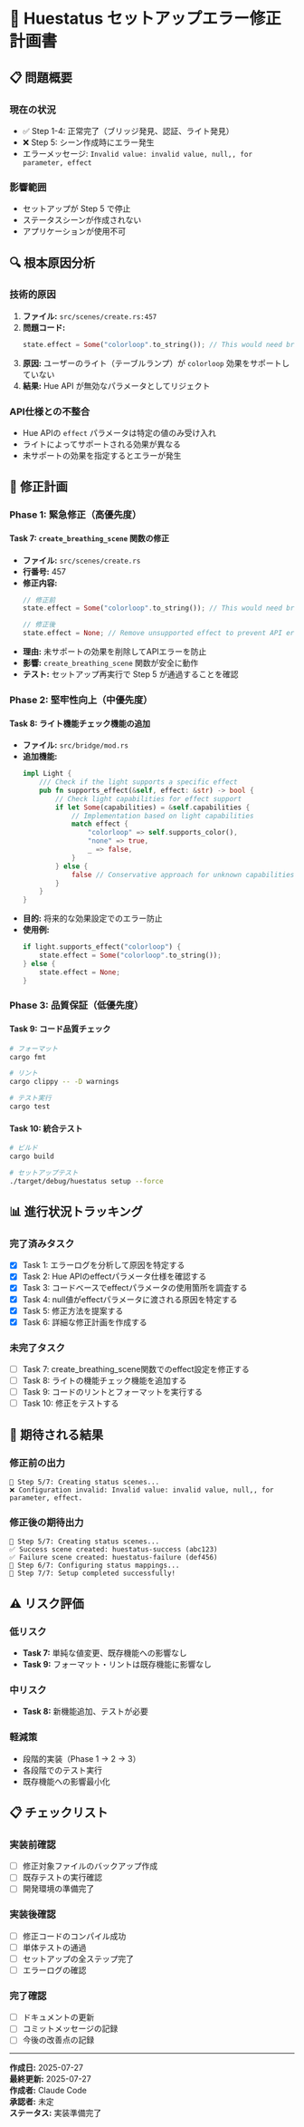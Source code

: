 # 🔧 Huestatus セットアップエラー修正計画書

## 📋 問題概要

### 現在の状況
- ✅ Step 1-4: 正常完了（ブリッジ発見、認証、ライト発見）
- ❌ Step 5: シーン作成時にエラー発生
- エラーメッセージ: `Invalid value: invalid value, null,, for parameter, effect`

### 影響範囲
- セットアップが Step 5 で停止
- ステータスシーンが作成されない
- アプリケーションが使用不可

## 🔍 根本原因分析

### 技術的原因
1. **ファイル:** `src/scenes/create.rs:457`
2. **問題コード:**
   ```rust
   state.effect = Some("colorloop".to_string()); // This would need bridge support
   ```
3. **原因:** ユーザーのライト（テーブルランプ）が `colorloop` 効果をサポートしていない
4. **結果:** Hue API が無効なパラメータとしてリジェクト

### API仕様との不整合
- Hue APIの `effect` パラメータは特定の値のみ受け入れ
- ライトによってサポートされる効果が異なる
- 未サポートの効果を指定するとエラーが発生

## 🎯 修正計画

### Phase 1: 緊急修正（高優先度）

#### Task 7: `create_breathing_scene` 関数の修正
- **ファイル:** `src/scenes/create.rs`
- **行番号:** 457
- **修正内容:**
  ```rust
  // 修正前
  state.effect = Some("colorloop".to_string()); // This would need bridge support
  
  // 修正後
  state.effect = None; // Remove unsupported effect to prevent API errors
  ```
- **理由:** 未サポートの効果を削除してAPIエラーを防止
- **影響:** `create_breathing_scene` 関数が安全に動作
- **テスト:** セットアップ再実行で Step 5 が通過することを確認

### Phase 2: 堅牢性向上（中優先度）

#### Task 8: ライト機能チェック機能の追加
- **ファイル:** `src/bridge/mod.rs`
- **追加機能:**
  ```rust
  impl Light {
      /// Check if the light supports a specific effect
      pub fn supports_effect(&self, effect: &str) -> bool {
          // Check light capabilities for effect support
          if let Some(capabilities) = &self.capabilities {
              // Implementation based on light capabilities
              match effect {
                  "colorloop" => self.supports_color(),
                  "none" => true,
                  _ => false,
              }
          } else {
              false // Conservative approach for unknown capabilities
          }
      }
  }
  ```
- **目的:** 将来的な効果設定でのエラー防止
- **使用例:**
  ```rust
  if light.supports_effect("colorloop") {
      state.effect = Some("colorloop".to_string());
  } else {
      state.effect = None;
  }
  ```

### Phase 3: 品質保証（低優先度）

#### Task 9: コード品質チェック
```bash
# フォーマット
cargo fmt

# リント
cargo clippy -- -D warnings

# テスト実行
cargo test
```

#### Task 10: 統合テスト
```bash
# ビルド
cargo build

# セットアップテスト
./target/debug/huestatus setup --force
```

## 📊 進行状況トラッキング

### 完了済みタスク
- [x] Task 1: エラーログを分析して原因を特定する
- [x] Task 2: Hue APIのeffectパラメータ仕様を確認する
- [x] Task 3: コードベースでeffectパラメータの使用箇所を調査する
- [x] Task 4: null値がeffectパラメータに渡される原因を特定する
- [x] Task 5: 修正方法を提案する
- [x] Task 6: 詳細な修正計画を作成する

### 未完了タスク
- [ ] Task 7: create_breathing_scene関数でのeffect設定を修正する
- [ ] Task 8: ライトの機能チェック機能を追加する
- [ ] Task 9: コードのリントとフォーマットを実行する
- [ ] Task 10: 修正をテストする

## 🚀 期待される結果

### 修正前の出力
```
🎨 Step 5/7: Creating status scenes...
❌ Configuration invalid: Invalid value: invalid value, null,, for parameter, effect.
```

### 修正後の期待出力
```
🎨 Step 5/7: Creating status scenes...
✅ Success scene created: huestatus-success (abc123)
✅ Failure scene created: huestatus-failure (def456)
🎯 Step 6/7: Configuring status mappings...
🎉 Step 7/7: Setup completed successfully!
```

## ⚠️ リスク評価

### 低リスク
- **Task 7:** 単純な値変更、既存機能への影響なし
- **Task 9:** フォーマット・リントは既存機能に影響なし

### 中リスク
- **Task 8:** 新機能追加、テストが必要

### 軽減策
- 段階的実装（Phase 1 → 2 → 3）
- 各段階でのテスト実行
- 既存機能への影響最小化

## 📋 チェックリスト

### 実装前確認
- [ ] 修正対象ファイルのバックアップ作成
- [ ] 既存テストの実行確認
- [ ] 開発環境の準備完了

### 実装後確認
- [ ] 修正コードのコンパイル成功
- [ ] 単体テストの通過
- [ ] セットアップの全ステップ完了
- [ ] エラーログの確認

### 完了確認
- [ ] ドキュメントの更新
- [ ] コミットメッセージの記録
- [ ] 今後の改善点の記録

---

**作成日:** 2025-07-27  
**最終更新:** 2025-07-27  
**作成者:** Claude Code  
**承認者:** 未定  
**ステータス:** 実装準備完了